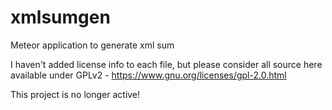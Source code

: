 xmlsumgen
=========

Meteor application to generate xml sum

I haven't added license info to each file, but please consider all source here available under GPLv2 - https://www.gnu.org/licenses/gpl-2.0.html

This project is no longer active!
